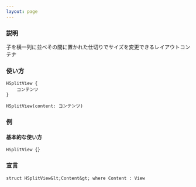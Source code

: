 ```yaml
---
layout: page
---
```


### 説明

子を横一列に並べその間に置かれた仕切りでサイズを変更できるレイアウトコンテナ

### 使い方

    HSplitView {
        コンテンツ
    }

    HSplitView(content: コンテンツ)

### 例

#### 基本的な使い方

    HSplitView {}

### 宣言

    struct HSplitView&lt;Content&gt; where Content : View
